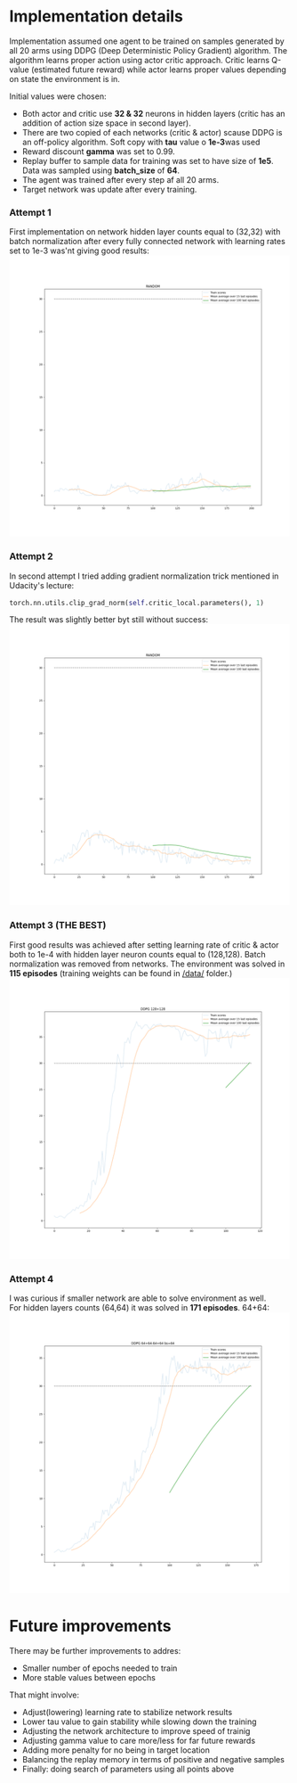 

# Implementation details
Implementation assumed one agent to be trained on samples generated by all 20 arms using DDPG (Deep Deterministic Policy Gradient) algorithm. The algorithm learns proper action using actor critic approach. Critic learns Q-value (estimated future reward) while actor learns proper values depending on state the environment is in.

Initial values were chosen:
* Both actor and critic use **32 & 32** neurons in hidden layers (critic has an addition of action size space in second layer).
* There are two copied of each networks (critic & actor) scause DDPG is an off-policy algorithm. Soft copy with **tau** value o **1e-3**was used
* Reward discount **gamma** was set to 0.99.
* Replay buffer to sample data for training was set to have size of **1e5**. Data was sampled using **batch_size** of **64**.
* The agent was trained after every step af all 20 arms.
* Target network was update after every training.

### Attempt 1
First implementation on network hidden layer counts equal to (32,32) with batch normalization after every fully connected network with learning rates set to 1e-3 was'nt giving good results:  
![plot](./data/results_RANDOM_20200904_145228.png)

### Attempt 2
In second attempt I tried adding gradient normalization trick mentioned in Udacity's lecture:
```python
torch.nn.utils.clip_grad_norm(self.critic_local.parameters(), 1)
```

The result was slightly better byt still without success:  
![plot](./data/results_RANDOM_20200904_195650.png)

### Attempt 3 (THE BEST)
First good results was achieved after setting learning rate of critic & actor both to 1e-4 with hidden layer neuron counts equal to (128,128). Batch normalization was removed from networks. The environment was solved in **115 episodes** (training weights can be found in [/data/](/data/) folder.)
![plot](./data/results_DDPG%20128+128_20200904_224050.png)


### Attempt 4
I was curious if smaller network are able to solve environment as well.  
For hidden layers counts (64,64) it was solved in **171 episodes**.
64+64:  
![plot](./data/results_DDPG%2064+64-64+64%20bs=64_20201004_132334.png)

# Future improvements
There may be further improvements to addres:
* Smaller number of epochs needed to train
* More stable values between epochs

That might involve:
* Adjust(lowering) learning rate to stabilize network results
* Lower tau value to gain stability while slowing down the training
* Adjusting the network architecture to improve speed of trainig
* Adjusting gamma value to care more/less for far future rewards
* Adding more penalty for no being in target location
* Balancing the replay memory in terms of positive and negative samples
* Finally: doing search of parameters using all points above